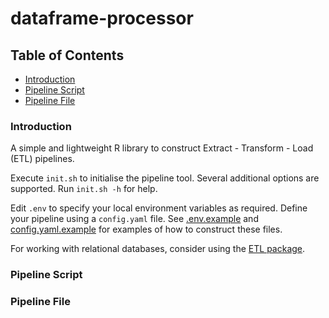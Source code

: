 # dataframe-processor

## Table of Contents  

* [Introduction](#introduction) 
* [Pipeline Script](#pipeline-script) 
* [Pipeline File](#pipeline-file) 

### Introduction

A simple and lightweight R library to construct Extract - Transform - Load (ETL) pipelines. 

Execute `init.sh` to initialise the pipeline tool. Several additional options are supported. Run `init.sh -h` for help.

Edit `.env` to specify your local environment variables as required. Define your pipeline using a `config.yaml` file. See [.env.example](.env.example) and [config.yaml.example](config.yaml.example) for examples of how to construct these files.

For working with relational databases, consider using the [ETL package](https://cran.rstudio.com/web/packages/etl/index.html).

### Pipeline Script

### Pipeline File

